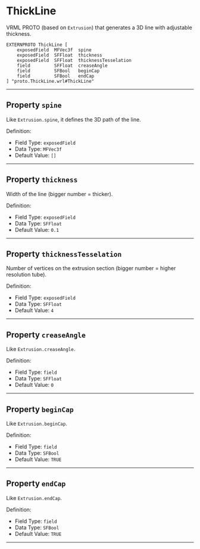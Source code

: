 # ThickLine

VRML PROTO (based on `Extrusion`) that generates a 3D line with adjustable thickness.

	EXTERNPROTO ThickLine [
		exposedField  MFVec3f  spine
		exposedField  SFFloat  thickness
		exposedField  SFFloat  thicknessTesselation
		field         SFFloat  creaseAngle
		field         SFBool   beginCap
		field         SFBool   endCap
	] "proto.ThickLine.wrl#ThickLine"


-------------------------------------------------------------------------------

## Property `spine`

Like `Extrusion.spine`, it defines the 3D path of the line.

Definition:
 - Field Type: `exposedField`
 - Data Type: `MFVec3f`
 - Default Value: `[]`


-------------------------------------------------------------------------------

## Property `thickness`

Width of the line (bigger number = thicker).

Definition:
 - Field Type: `exposedField`
 - Data Type: `SFFloat`
 - Default Value: `0.1`


-------------------------------------------------------------------------------

## Property `thicknessTesselation`

Number of vertices on the extrusion section (bigger number = higher resolution tube).

Definition:
 - Field Type: `exposedField`
 - Data Type: `SFFloat`
 - Default Value: `4`


-------------------------------------------------------------------------------

## Property `creaseAngle`

Like `Extrusion.creaseAngle`.

Definition:
 - Field Type: `field`
 - Data Type: `SFFloat`
 - Default Value: `0`


-------------------------------------------------------------------------------

## Property `beginCap`

Like `Extrusion.beginCap`.

Definition:
 - Field Type: `field`
 - Data Type: `SFBool`
 - Default Value: `TRUE`


-------------------------------------------------------------------------------

## Property `endCap`

Like `Extrusion.endCap`.

Definition:
 - Field Type: `field`
 - Data Type: `SFBool`
 - Default Value: `TRUE`


-------------------------------------------------------------------------------

